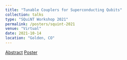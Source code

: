 ```yaml
---
title: "Tunable Couplers for Superconducting Qubits"
collection: talks
type: "SQuiNT Workshop 2021"
permalink: /posters/squint-2021
venue: "Virtual"
date: 2021-10-14
location: "Golden, CO"
---
```


[Abstract](http://physics.unm.edu/SQuInT/2021/abstracts.php?person_id=1344)
[Poster](https://nmaterise.github.io/files/squint_poster_2021.pdf)
